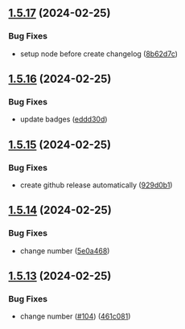 ## [1.5.17](https://github.com/AlbertHernandez/typescript-library-skeleton/compare/v1.5.16...v1.5.17) (2024-02-25)


### Bug Fixes

* setup node before create changelog ([8b62d7c](https://github.com/AlbertHernandez/typescript-library-skeleton/commit/8b62d7c8b994e587e63aaa4dcc76b9a3151fbb5a))



## [1.5.16](https://github.com/AlbertHernandez/typescript-library-skeleton/compare/v1.5.15...v1.5.16) (2024-02-25)


### Bug Fixes

* update badges ([eddd30d](https://github.com/AlbertHernandez/typescript-library-skeleton/commit/eddd30dea9cb8f557f952b915bc35e9fbe5446bd))



## [1.5.15](https://github.com/AlbertHernandez/typescript-library-skeleton/compare/v1.5.14...v1.5.15) (2024-02-25)


### Bug Fixes

* create github release automatically ([929d0b1](https://github.com/AlbertHernandez/typescript-library-skeleton/commit/929d0b181eff95956289503da050f827cb389f28))



## [1.5.14](https://github.com/AlbertHernandez/typescript-library-skeleton/compare/v1.5.13...v1.5.14) (2024-02-25)


### Bug Fixes

* change number ([5e0a468](https://github.com/AlbertHernandez/typescript-library-skeleton/commit/5e0a468869128442ed1bbc0fa3ec2fff934c6a8c))



## [1.5.13](https://github.com/AlbertHernandez/typescript-library-skeleton/compare/v1.5.12...v1.5.13) (2024-02-25)


### Bug Fixes

* change number ([#104](https://github.com/AlbertHernandez/typescript-library-skeleton/issues/104)) ([461c081](https://github.com/AlbertHernandez/typescript-library-skeleton/commit/461c0813fcedfc32f3ea5ab28b5dd893ab51715d))



